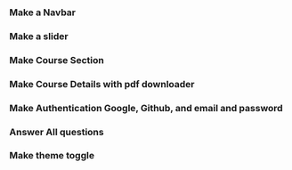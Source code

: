 ### Make a Navbar
### Make a slider 
### Make Course Section 
### Make Course Details with pdf downloader
### Make Authentication Google, Github, and email and password
### Answer All questions
### Make theme toggle